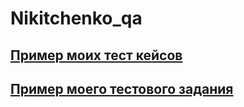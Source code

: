 # Nikitchenko_qa
[Пример моих тест кейсов](https://docs.google.com/document/d/1ari5VCzbUI0F6r5_j5asi67zXt_HU0-_KJOzgFf52TI/edit?usp=sharing)
---
[Пример моего тестового задания](https://docs.google.com/spreadsheets/d/1Ywm-ZQV3IZZmSXslNVFbIfhni1S6zyTc5aZjx4Y6V3o/edit?usp=sharing)
---
